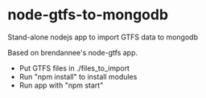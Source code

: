 # node-gtfs-to-mongodb
Stand-alone nodejs app to import GTFS data to mongodb

Based on brendannee's node-gtfs app.

- Put GTFS files in ./files_to_import
- Run "npm install" to install modules
- Run app with "npm start"
